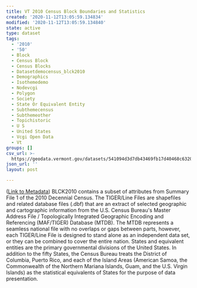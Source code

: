 ```yaml
---
title: VT 2010 Census Block Boundaries and Statistics
created: '2020-11-12T13:05:59.134834'
modified: '2020-11-12T13:05:59.134840'
state: active
type: dataset
tags:
  - '2010'
  - '50'
  - Block
  - Census Block
  - Census Blocks
  - Datasetdemocensus_blck2010
  - Demographics
  - Isothemedemo
  - Nodevcgi
  - Polygon
  - Society
  - State Or Equivalent Entity
  - Subthemecensus
  - Subthemeother
  - Topichistoric
  - U S
  - United States
  - Vcgi Open Data
  - Vt
groups: []
csv_url: >-
  https://geodata.vermont.gov/datasets/541094d3d7db43469fb17d40468c6320_19.csv?outSR=%7B%22latestWkid%22%3A32145%2C%22wkid%22%3A32145%7D
json_url: ''
layout: post

---
```

(<a href='http://maps.vcgi.vermont.gov/gisdata/metadata/DemoCensus_BLCK2010.htm' target='_blank'>Link to Metadata</a>) BLCK2010 contains a subset of attributes from Summary File 1 of the 2010 Decennial Census. The TIGER/Line Files are shapefiles and related database files (.dbf) that are an extract of selected geographic and cartographic information from the U.S. Census Bureau's Master Address File / Topologically Integrated Geographic Encoding and Referencing (MAF/TIGER) Database (MTDB). The MTDB represents a seamless national file with no overlaps or gaps between parts, however, each TIGER/Line File is designed to stand alone as an independent data set, or they can be combined to cover the entire nation. States and equivalent entities are the primary governmental divisions of the United States. In addition to the fifty States, the Census Bureau treats the District of Columbia, Puerto Rico, and each of the Island Areas (American Samoa, the Commonwealth of the Northern Mariana Islands, Guam, and the U.S. Virgin Islands) as the statistical equivalents of States for the purpose of data presentation.
